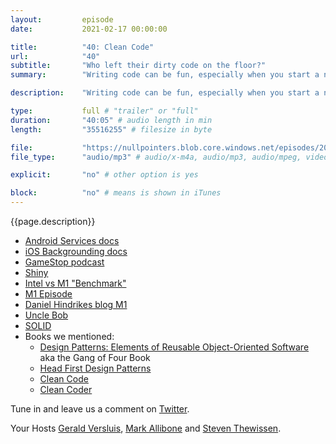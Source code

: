 ```yaml
---
layout:         episode
date: 			2021-02-17 00:00:00

title: 			"40: Clean Code"
url:        	"40"
subtitle: 		"Who left their dirty code on the floor?"
summary: 		"Writing code can be fun, especially when you start a new project. But then time passes and all of a sudden adding or changing existing features gets hard. Things begin to break unexpectedly, and stuff starts to feel messy. But it does not have to be that way. A well-structured app and a few guidelines are here to help us all. If we follow the SOLID principle and all the other Clean Code acronyms, everything will be just fine right? Well, tune in and find out our opinions and experiences all around writing Clean Code."

description: 	"Writing code can be fun, especially when you start a new project. But then time passes and all of a sudden adding or changing existing features gets hard. Things begin to break unexpectedly, and stuff starts to feel messy. But it does not have to be that way. A well-structured app and a few guidelines are here to help us all. If we follow the SOLID principle and all the other Clean Code acronyms, everything will be just fine right? Well, tune in and find out our opinions and experiences all around writing Clean Code."

type:			full # "trailer" or "full"
duration: 		"40:05" # audio length in min
length: 		"35516255" # filesize in byte

file: 			"https://nullpointers.blob.core.windows.net/episodes/20210217_CleanCode.mp3"
file_type: 		"audio/mp3" # audio/x-m4a, audio/mp3, audio/mpeg, video/quicktime, video/mp4, video/x-m4v, application/pdf, and document/x-epub

explicit: 		"no" # other option is yes

block: 			"no" # means is shown in iTunes
---
```


{{page.description}}

* [Android Services docs](https://developer.android.com/guide/components/services) 
* [iOS Backgrounding docs](https://docs.microsoft.com/en-us/xamarin/ios/app-fundamentals/backgrounding/introduction-to-backgrounding-in-ios)
* [GameStop podcast](https://www.npr.org/2021/01/25/960454567/cant-stop-gamestop)
* [Shiny](https://github.com/shinyorg/shiny)
* [Intel vs M1 "Benchmark"](https://www.theverge.com/2021/2/8/22272041/intel-apple-macbook-m1-performance-benchmarks-processors)
* [M1 Episode](https://nullpointers.io/28/)
* [Daniel Hindrikes blog M1](https://danielhindrikes.se/index.php/2021/02/01/review-of-apple-macbook-pro-m1/)
* [Uncle Bob](https://twitter.com/unclebobmartin)
* [SOLID](https://en.wikipedia.org/wiki/SOLID)
* Books we mentioned:
  * [Design Patterns: Elements of Reusable Object-Oriented Software](https://www.amazon.com/Design-Patterns-Elements-Reusable-Object-Oriented/dp/0201633612) aka the Gang of Four Book
  * [Head First Design Patterns](https://www.oreilly.com/library/view/head-first-design/9781492077992/)
  * [Clean Code](https://www.oreilly.com/library/view/clean-code-a/9780136083238/)
  * [Clean Coder](https://www.oreilly.com/library/view/the-clean-coder/9780132542913/)

Tune in and leave us a comment on [Twitter](https://twitter.com/nullpointersio).

Your Hosts [Gerald Versluis](https://twitter.com/jfversluis), [Mark Allibone](https://twitter.com/mallibone) and [Steven Thewissen](https://twitter.com/devnl).
